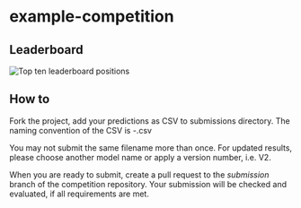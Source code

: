 # example-competition

## Leaderboard

![Top ten leaderboard positions](https://github.com/mlbach/example-competition/blob/main/leaderboard_snapshot.png)

## How to

Fork the project, add your predictions as CSV to submissions directory.
The naming convention of the CSV is <teamname>-<modelname>.csv

You may not submit the same filename more than once. For updated results, please choose another model name or apply a version number, i.e. V2.

When you are ready to submit, create a pull request to the *submission* branch of the competition repository.
Your submission will be checked and evaluated, if all requirements are met.